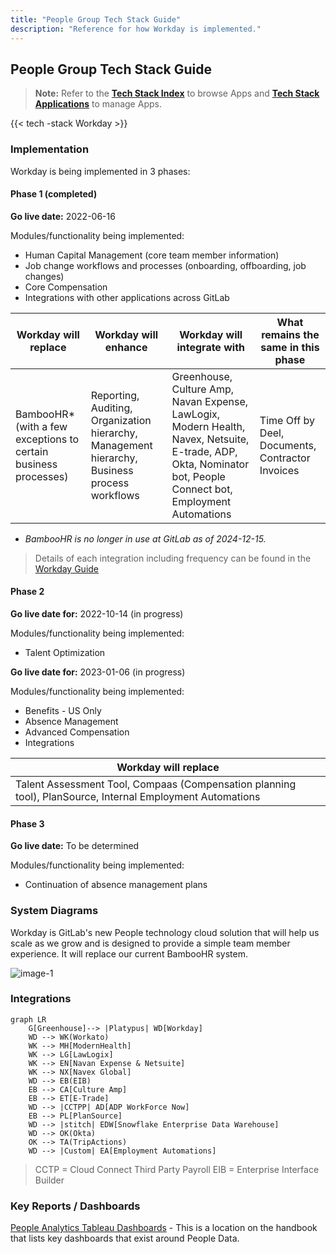 ```yaml
---
title: "People Group Tech Stack Guide"
description: "Reference for how Workday is implemented."
---
```


## People Group Tech Stack Guide

> **Note:** Refer to the **[Tech Stack Index](/handbook/business-technology/tech-stack/)** to browse Apps and **[Tech Stack Applications](/handbook/business-technology/tech-stack-applications/)** to manage Apps.

{{< tech -stack Workday >}}

### Implementation

Workday is being implemented in 3 phases:

#### Phase 1 (completed)

**Go live date:** 2022-06-16

Modules/functionality being implemented:

- Human Capital Management (core team member information)
- Job change workflows and processes (onboarding, offboarding, job changes)
- Core Compensation
- Integrations with other applications across GitLab

| Workday will replace | Workday will enhance | Workday will integrate with |What remains the same in this phase|
| ------ | ------ |------ |------ |
| BambooHR* (with a few exceptions to certain business processes) | Reporting, Auditing, Organization hierarchy, Management hierarchy, Business process workflows |Greenhouse, Culture Amp, Navan Expense, LawLogix, Modern Health, Navex, Netsuite, E-trade, ADP, Okta, Nominator bot, People Connect bot, Employment Automations | Time Off by Deel, Documents, Contractor Invoices |

- _BambooHR is no longer in use at GitLab as of 2024-12-15._

> Details of each integration including frequency can be found in the [Workday Guide](/handbook/people-group/workday-guide#phase-1-integrations)

#### Phase 2

**Go live date for:** 2022-10-14 (in progress)

Modules/functionality being implemented:

- Talent Optimization

**Go live date for:** 2023-01-06 (in progress)

Modules/functionality being implemented:

- Benefits - US Only
- Absence Management
- Advanced Compensation
- Integrations

| Workday will replace |
| ------ |
| Talent Assessment Tool, Compaas (Compensation planning tool), PlanSource, Internal Employment Automations |

#### Phase 3

**Go live date:** To be determined

Modules/functionality being implemented:

- Continuation of absence management plans

### System Diagrams

Workday is GitLab's new People technology cloud solution that will help us scale as we grow and is designed to provide a simple team member experience. It will replace our current BambooHR system.

![image-1](/images/people-group/workday.png)

### Integrations

```mermaid
graph LR
    G[Greenhouse]--> |Platypus| WD[Workday]
    WD --> WK(Workato)
    WK --> MH[ModernHealth]
    WK --> LG[LawLogix]
    WK --> EN[Navan Expense & Netsuite]
    WK --> NX[Navex Global]
    WD --> EB(EIB)
    EB --> CA[Culture Amp]
    EB --> ET[E-Trade]
    WD --> |CCTPP| AD[ADP WorkForce Now]
    EB --> PL[PlanSource]
    WD --> |stitch| EDW[Snowflake Enterprise Data Warehouse]
    WD --> OK(Okta)
    OK --> TA(TripActions)
    WD --> |Custom| EA[Employment Automations]
```

> CCTP = Cloud Connect Third Party Payroll
> EIB = Enterprise Interface Builder

### Key Reports / Dashboards

[People Analytics Tableau Dashboards](/handbook/people-group/people-ops-tech-analytics/people-analytics/people-tableau/) - This is a location on the handbook that lists key dashboards that exist around People Data.
